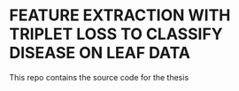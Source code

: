 # FEATURE EXTRACTION WITH TRIPLET LOSS TO CLASSIFY DISEASE ON LEAF DATA

This repo contains the source code for the thesis

